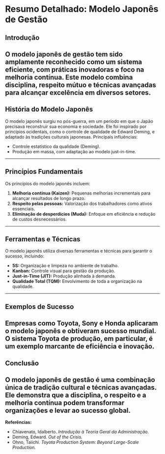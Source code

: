 # Resumo Detalhado: Modelo Japonês de Gestão
## Introdução
O modelo japonês de gestão tem sido amplamente reconhecido como um sistema eficiente, com
práticas inovadoras e foco na melhoria contínua. Este modelo combina disciplina, respeito mútuo e
técnicas avançadas para alcançar excelência em diversos setores.
---
## História do Modelo Japonês
O modelo japonês surgiu no pós-guerra, em um período em que o Japão precisava reconstruir sua
economia e sociedade. Ele foi inspirado por princípios ocidentais, como o controle de qualidade de
Edward Deming, e adaptado às tradições culturais japonesas.
Principais influências:
- Controle estatístico da qualidade (Deming).
- Produção em massa, com adaptação ao modelo just-in-time.
---
## Princípios Fundamentais
Os princípios do modelo japonês incluem:
1. **Melhoria contínua (Kaizen):** Pequenas melhorias incrementais para alcançar resultados de
longo prazo.
2. **Respeito pelas pessoas:** Valorização dos trabalhadores como ativos essenciais.
3. **Eliminação de desperdícios (Muda):** Enfoque em eficiência e redução de custos
desnecessários.
---
## Ferramentas e Técnicas
O modelo japonês utiliza diversas ferramentas e técnicas para garantir o sucesso, incluindo:
- **5S:** Organização e limpeza no ambiente de trabalho.
- **Kanban:** Controle visual para gestão da produção.
- **Just-in-Time (JIT):** Produção alinhada à demanda.
- **Qualidade Total (TQM):** Envolvimento de toda a organização na qualidade.
---
## Exemplos de Sucesso
Empresas como Toyota, Sony e Honda aplicaram o modelo japonês e obtiveram sucesso mundial.
O sistema Toyota de produção, em particular, é um exemplo marcante de eficiência e inovação.
---
## Conclusão
O modelo japonês de gestão é uma combinação única de tradição cultural e técnicas avançadas.
Ele demonstra que a disciplina, o respeito e a melhoria contínua podem transformar organizações e
levar ao sucesso global.
---
**Referências:**
- Chiavenato, Idalberto. *Introdução à Teoria Geral da Administração.*
- Deming, Edward. *Out of the Crisis.*
- Ohno, Taiichi. *Toyota Production System: Beyond Large-Scale Production.*